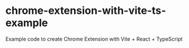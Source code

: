 # chrome-extension-with-vite-ts-example

Example code to create Chrome Extension with Vite + React + TypeScript
